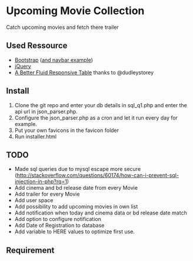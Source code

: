 # Upcoming Movie Collection
Catch upcoming movies and fetch there trailer

## Used Ressource

* [Bootstrap](https://github.com/twbs/bootstrap) ([and navbar example](https://getbootstrap.com/examples/navbar/))
* [jQuery](https://github.com/jquery/jquery)
* [A Better Fluid Responsive Table](http://codepen.io/dudleystorey/pen/Geprd) thanks to @dudleystorey

## Install
1. Clone the git repo and enter your db details in sql_q1.php and enter the api url in json_parser.php.
2. Configure the json_parser.php as a cron and let it run every day for example.
3. Put your own favicons in the favicon folder
4. Run installer.html

## TODO
* Made sql queries due to mysql escape more secure (http://stackoverflow.com/questions/60174/how-can-i-prevent-sql-injection-in-php?rq=1)
* Add cinema and bd release date from every Movie
* Add trailer for every Movie
* Add user space
* Add possibility to add upcoming movies in own list
* Add notification when today and cinema data or bd release date match
* Add option to configure notification
* Add Date of Registration to database
* Add variable to HERE values to optimize first use.

## Requirement
